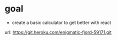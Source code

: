 # goal
- create a basic calculator to get better with react

url: https://git.heroku.com/enigmatic-fjord-59171.git
